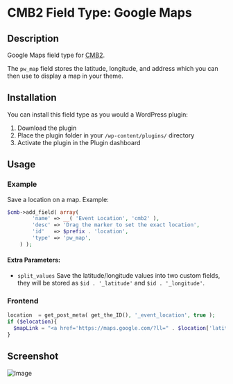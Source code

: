 # CMB2 Field Type: Google Maps

## Description

Google Maps field type for [CMB2](https://github.com/WebDevStudios/CMB2).

The `pw_map` field stores the latitude, longitude, and address which you can then use to display a map in your theme.


## Installation

You can install this field type as you would a WordPress plugin:

1. Download the plugin
2. Place the plugin folder in your `/wp-content/plugins/` directory
3. Activate the plugin in the Plugin dashboard

## Usage

### Example

Save a location on a map. Example:

```php
$cmb->add_field( array(
        'name' => __( 'Event Location', 'cmb2' ),
        'desc' => 'Drag the marker to set the exact location',
        'id'   => $prefix . 'location',
        'type' => 'pw_map',
    ) );
```

#### Extra Parameters:

* `split_values` Save the latitude/longitude values into two custom fields, they will be stored as `$id . '_latitude'` and `$id . '_longitude'`.

### Frontend 

```php 
location  = get_post_meta( get_the_ID(), '_event_location', true );
if ($elocation){
  $mapLink = "<a href='https://maps.google.com/?ll=" . $location['latitude'] . "," . $location['longitude'] . "'>" . $location['address'] . "</a>";
}
```

## Screenshot

![Image](screenshot-1.png?raw=true)